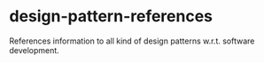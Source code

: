 # design-pattern-references

References information to all kind of design patterns w.r.t. software development.